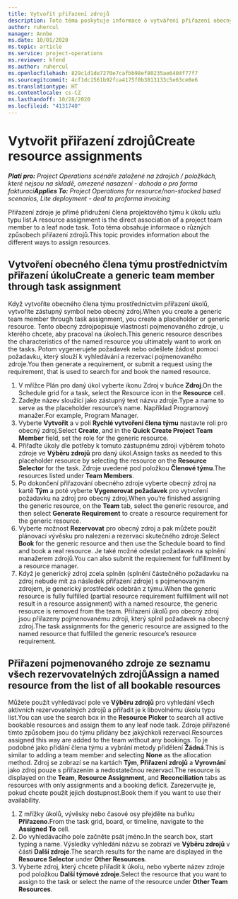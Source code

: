 ```yaml
---
title: Vytvořit přiřazení zdrojů
description: Toto téma poskytuje informace o vytváření přiřazení obecných a pojmenovaných zdrojů.
author: ruhercul
manager: Annbe
ms.date: 10/01/2020
ms.topic: article
ms.service: project-operations
ms.reviewer: kfend
ms.author: ruhercul
ms.openlocfilehash: 829c1d1de7270e7cafbb98ef80235ae6404f77f7
ms.sourcegitcommit: 4cf1dc1561b92fca4175f0b3813133c5e63ce8e6
ms.translationtype: HT
ms.contentlocale: cs-CZ
ms.lasthandoff: 10/28/2020
ms.locfileid: "4131740"
---
```

# <a name="create-resource-assignments"></a><span data-ttu-id="1aac4-103">Vytvořit přiřazení zdrojů</span><span class="sxs-lookup"><span data-stu-id="1aac4-103">Create resource assignments</span></span>

<span data-ttu-id="1aac4-104">_**Platí pro:** Project Operations scénáře založené na zdrojích / položkách, které nejsou na skladě, omezené nasazení - dohoda o pro forma fakturaci_</span><span class="sxs-lookup"><span data-stu-id="1aac4-104">_**Applies To:** Project Operations for resource/non-stocked based scenarios, Lite deployment - deal to proforma invoicing_</span></span>


<span data-ttu-id="1aac4-105">Přiřazení zdroje je přímé přidružení člena projektového týmu k úkolu uzlu typu list.</span><span class="sxs-lookup"><span data-stu-id="1aac4-105">A resource assignment is the direct association of a project team member to a leaf node task.</span></span> <span data-ttu-id="1aac4-106">Toto téma obsahuje informace o různých způsobech přiřazení zdrojů.</span><span class="sxs-lookup"><span data-stu-id="1aac4-106">This topic provides information about the different ways to assign resources.</span></span>

## <a name="create-a-generic-team-member-through-task-assignment"></a><span data-ttu-id="1aac4-107">Vytvoření obecného člena týmu prostřednictvím přiřazení úkolu</span><span class="sxs-lookup"><span data-stu-id="1aac4-107">Create a generic team member through task assignment</span></span>


<span data-ttu-id="1aac4-108">Když vytvoříte obecného člena týmu prostřednictvím přiřazení úkolů, vytvoříte zástupný symbol nebo obecný zdroj.</span><span class="sxs-lookup"><span data-stu-id="1aac4-108">When you create a generic team member through task assignment, you create a placeholder or generic resource.</span></span> <span data-ttu-id="1aac4-109">Tento obecný zdrojpopisuje vlastnosti pojmenovaného zdroje, u kterého chcete, aby pracoval na úkolech.</span><span class="sxs-lookup"><span data-stu-id="1aac4-109">This generic resource describes the characteristics of the named resource you ultimately want to work on the tasks.</span></span> <span data-ttu-id="1aac4-110">Potom vygenerujete požadavek nebo odešlete žádost pomocí požadavku, který slouží k vyhledávání a rezervaci pojmenovaného zdroje.</span><span class="sxs-lookup"><span data-stu-id="1aac4-110">You then generate a requirement, or submit a request using the requirement, that is used to search for and book the named resource.</span></span>

1. <span data-ttu-id="1aac4-111">V mřížce Plán pro daný úkol vyberte ikonu Zdroj v buňce **Zdroj**.</span><span class="sxs-lookup"><span data-stu-id="1aac4-111">On the Schedule grid for a task, select the Resource icon in the **Resource** cell.</span></span>
2. <span data-ttu-id="1aac4-112">Zadejte název sloužící jako zástupný text názvu zdroje.</span><span class="sxs-lookup"><span data-stu-id="1aac4-112">Type a name to serve as the placeholder resource’s name.</span></span> <span data-ttu-id="1aac4-113">Například Programový manažer.</span><span class="sxs-lookup"><span data-stu-id="1aac4-113">For example, Program Manager.</span></span>
3. <span data-ttu-id="1aac4-114">Vyberte **Vytvořit** a v poli **Rychlé vytvoření člena týmu** nastavte roli pro obecný zdroj.</span><span class="sxs-lookup"><span data-stu-id="1aac4-114">Select **Create**, and in the **Quick Create Project Team Member** field, set the role for the generic resource.</span></span>
4. <span data-ttu-id="1aac4-115">Přiřaďte úkoly dle potřeby k tomuto zástupnému zdroji výběrem tohoto zdroje ve **Výběru zdrojů** pro daný úkol.</span><span class="sxs-lookup"><span data-stu-id="1aac4-115">Assign tasks as needed to this placeholder resource by selecting the resource on the **Resource Selector** for the task.</span></span> <span data-ttu-id="1aac4-116">Zdroje uvedené pod položkou **Členové týmu**.</span><span class="sxs-lookup"><span data-stu-id="1aac4-116">The resources listed under **Team Members**.</span></span>
5. <span data-ttu-id="1aac4-117">Po dokončení přiřazování obecného zdroje vyberte obecný zdroj na kartě **Tým** a poté vyberte **Vygenerovat požadavek** pro vytvoření požadavku na zdroj pro obecný zdroj.</span><span class="sxs-lookup"><span data-stu-id="1aac4-117">When you’re finished assigning the generic resource, on the **Team** tab, select the generic resource, and then select **Generate Requirement** to create a resource requirement for the generic resource.</span></span>
6. <span data-ttu-id="1aac4-118">Vyberte možnost **Rezervovat** pro obecný zdroj a pak můžete použít plánovací vývěsku pro nalezení a rezervaci skutečného zdroje.</span><span class="sxs-lookup"><span data-stu-id="1aac4-118">Select **Book** for the generic resource and then use the Schedule board to find and book a real resource.</span></span> <span data-ttu-id="1aac4-119">Je také možné odeslat požadavek na splnění manažerem zdrojů.</span><span class="sxs-lookup"><span data-stu-id="1aac4-119">You can also submit the requirement for fulfillment by a resource manager.</span></span>
7. <span data-ttu-id="1aac4-120">Když je generický zdroj zcela splněn (splnění částečného požadavku na zdroj nebude mít za následek přiřazení zdroje) s pojmenovaným zdrojem, je generický prostředek odebrán z týmu.</span><span class="sxs-lookup"><span data-stu-id="1aac4-120">When the generic resource is fully fulfilled (partial resource requirement fulfillment will not result in a resource assignment) with a named resource, the generic resource is removed from the team.</span></span> <span data-ttu-id="1aac4-121">Přiřazení úkolů pro obecný zdroj jsou přiřazeny pojmenovanému zdroji, který splnil požadavek na obecný zdroj.</span><span class="sxs-lookup"><span data-stu-id="1aac4-121">The task assignments for the generic resource are assigned to the named resource that fulfilled the generic resource’s resource requirement.</span></span>

## <a name="assign-a-named-resource-from-the-list-of-all-bookable-resources"></a><span data-ttu-id="1aac4-122">Přiřazení pojmenovaného zdroje ze seznamu všech rezervovatelných zdrojů</span><span class="sxs-lookup"><span data-stu-id="1aac4-122">Assign a named resource from the list of all bookable resources</span></span>

<span data-ttu-id="1aac4-123">Můžete použít vyhledávací pole ve **Výběru zdrojů** pro vyhledání všech aktivních rezervovatelných zdrojů a přiřadit je k libovolnému úkolu typu list.</span><span class="sxs-lookup"><span data-stu-id="1aac4-123">You can use the search box in the **Resource Picker** to search all active bookable resources and assign them to any leaf node task.</span></span> <span data-ttu-id="1aac4-124">Zdroje přiřazené tímto způsobem jsou do týmu přidány bez jakýchkoli rezervací.</span><span class="sxs-lookup"><span data-stu-id="1aac4-124">Resources assigned this way are added to the team without any bookings.</span></span> <span data-ttu-id="1aac4-125">To je podobné jako přidání člena týmu a vybrání metody přidělení **Žádná**.</span><span class="sxs-lookup"><span data-stu-id="1aac4-125">This is similar to adding a team member and selecting **None** as the allocation method.</span></span> <span data-ttu-id="1aac4-126">Zdroj se zobrazí se na kartách **Tým**, **Přiřazení zdrojů** a **Vyrovnání** jako zdroj pouze s přiřazením a nedostatečnou rezervací.</span><span class="sxs-lookup"><span data-stu-id="1aac4-126">The resource is displayed on the **Team**, **Resource Assignment**, and **Reconciliation** tabs as resources with only assignments and a booking deficit.</span></span> <span data-ttu-id="1aac4-127">Zarezervujte je, pokud chcete použít jejich dostupnost.</span><span class="sxs-lookup"><span data-stu-id="1aac4-127">Book them if you want to use their availability.</span></span>

1. <span data-ttu-id="1aac4-128">Z mřížky úkolů, vývěsky nebo časové osy přejděte na buňku **Přiřazeno**.</span><span class="sxs-lookup"><span data-stu-id="1aac4-128">From the task grid, board, or timeline, navigate to the **Assigned To** cell.</span></span>
2. <span data-ttu-id="1aac4-129">Do vyhledávacího pole začněte psát jméno.</span><span class="sxs-lookup"><span data-stu-id="1aac4-129">In the search box, start typing a name.</span></span> <span data-ttu-id="1aac4-130">Výsledky vyhledání názvu se zobrazí ve **Výběru zdrojů** v části **Další zdroje**.</span><span class="sxs-lookup"><span data-stu-id="1aac4-130">The search results for the name are displayed in the **Resource Selector** under **Other Resources**.</span></span>
3. <span data-ttu-id="1aac4-131">Vyberte zdroj, který chcete přiřadit k úkolu, nebo vyberte název zdroje pod položkou **Další týmové zdroje**.</span><span class="sxs-lookup"><span data-stu-id="1aac4-131">Select the resource that you want to assign to the task or select the name of the resource under **Other Team Resources**.</span></span>

